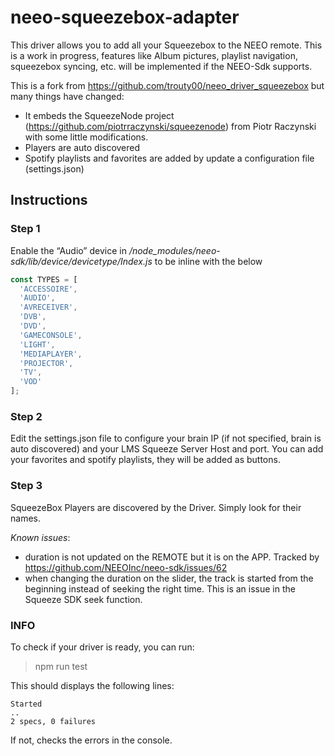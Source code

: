 ﻿# neeo-squeezebox-adapter

This driver allows you to add all your Squeezebox to the NEEO remote. This is a work in progress, features like Album pictures, playlist navigation, squeezebox syncing, etc. will be implemented if the NEEO-Sdk supports. 

This is a fork from https://github.com/trouty00/neeo_driver_squeezebox but many things have changed:

* It embeds the SqueezeNode project (https://github.com/piotrraczynski/squeezenode) from Piotr Raczynski with some little modifications.
* Players are auto discovered
* Spotify playlists and favorites are added by update a configuration file (settings.json)


## Instructions
### Step 1
Enable the “Audio” device in */node_modules/neeo-sdk/lib/device/devicetype/Index.js* to be inline with the below

``` javascript
const TYPES = [
  'ACCESSOIRE',
  'AUDIO',
  'AVRECEIVER',
  'DVB',
  'DVD',
  'GAMECONSOLE',
  'LIGHT',
  'MEDIAPLAYER',
  'PROJECTOR',
  'TV',
  'VOD'
];
```

### Step 2
Edit the settings.json file to configure your brain IP (if not specified, brain is auto discovered) and your LMS Squeeze Server Host and port. 
You can add your favorites and spotify playlists, they will be added as buttons. 

### Step 3
SqueezeBox Players are discovered by the Driver. Simply look for their names.

*Known issues*: 
- duration is not updated on the REMOTE but it is on the APP. Tracked by https://github.com/NEEOInc/neeo-sdk/issues/62
- when changing the duration on the slider, the track is started from the beginning instead of seeking the right time. This is an issue in the Squeeze SDK seek function.

### INFO
To check if your driver is ready, you can run:
> npm run test

This should displays the following lines:
```
Started
..
2 specs, 0 failures
```

If not, checks the errors in the console.